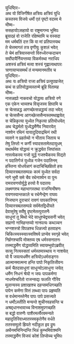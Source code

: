 युधिष्ठिरः-  
अथ यो विजिगीषेत क्षत्रियः क्षत्रियं युधि  
कस्तस्य विजये धर्मो एतं पृष्टो वदस्व मे  
भीष्मः-  
ससहायोऽसहायो वा राष्ट्रमागम्य भूमिपः  
ब्रूयादहं वो राजेति रक्षिष्यामि च वस्सदा  
मम धर्मबलिं दत्त किं वा मां प्रतिपत्स्यथ  
ते चेत्तमागतं तत्र वृणीयुः कुशलं भवेत्  
ते चेमं क्षत्रियास्सन्तो विरुध्येरन्कदाचन  
सर्वोपायैर्नियन्तव्या विकर्मस्था नराधिप  
अशस्त्रं क्षत्रियं मत्वा शस्त्रं गृह्णात्यथापरः  
त्राणायाप्यसमर्थं तं मन्यमानमतीव च  
युधिष्ठिरः-  
अथः यः क्षत्रियो राजा क्षत्रियं प्रत्युपाव्रजेत्  
कथं स प्रतियोद्धव्यस्तन्मे ब्रूहि पितामह  
भीष्मः-  
नासन्नह्यो नाकवचो योद्धव्यः क्षत्रियो रणे  
एक एकेन भाव्यश्च विसृजस्व क्षिपामि च  
स चेत्सन्नद्ध आगच्छेत्सन्नद्धव्यं तदा भवेत्  
स चेत्ससैन्य आगच्छेत्ससैन्यस्तमथाह्वयेत्  
स चेन्निकृत्या युध्येत निकृत्या प्रतियोधयेत्  
अथ चेद्धर्मतो युध्येद्धर्मेणैव निवारयेत्  
नाश्वेन रथिनं यायादुदियाद्रथिनं रथी  
व्यसने न प्रहर्तव्यो न भीताय जिताय च  
तेषु लिप्तो न कर्णी स्यादसतामेतदायुधम्  
यथार्थमेव योद्धव्यं न क्रुद्ध्येत जिघांसतः  
नास्त्येकस्य गजो युद्धे गजश्चैकस्य विद्यते  
न पदातिर्गजं युध्येन्न गजेन पदातिनम्  
हस्तिना योधयेन्नागं कदाचिच्छिक्षितो हयः  
दिव्यास्त्रबलसम्पन्नः कामं युध्येत सर्वदा  
नागे भूमौ समे चैव रथेनाश्वेन वा पुनः  
रामरावणयोर्युद्धे हरयो वै पदातयः  
लक्ष्मणश्च महाभागस्तथा राजन्विभीषणः  
रावणस्यान्तकाले च रथेनैन्द्रेण राघवः  
निजघान दुराचारं रावणं पापकारिणम्  
दिव्यास्त्रबलसम्पन्ने सर्वमेतद्विधीयते  
देवासुरेषु सर्वेषु दृष्टमेतत्पुरातनैः  
साधूनां तु मिथो भेदे साधुश्चेद्व्यसनी भवेत्  
सप्राणो नाभिहन्तव्यो नानपत्यः कथञ्चन  
भग्नशस्त्रो विपन्नश्च धिन्नज्यो हतवाहनः  
चिकित्स्यस्स्यात्स्वविषये प्राप्येव स्वगृहे भवेत्  
निर्व्रणश्चापि मोक्तव्य एष धर्मस्सनातनः  
तस्माद्धर्मेण योद्धव्यमिति स्वायम्भुवोऽब्रवीत्  
सत्सु नित्यस्सतां धर्मस्तमास्थाय न नाशयेत्  
यो वै जयत्यधर्मेण क्षत्रियोऽधर्मसङ्गरः  
आत्मानमात्मना हन्ति पापो निकृतिजीवनः  
कर्म चैतदसाधूनां साधून्योऽसाधुना जयेत्  
धर्मेण निधनं श्रेयो न जयः पापकर्मणा  
नाधर्मश्चरितो राजन्सद्यः फलति गौरिव  
मूलान्यस्य प्रशाखाश्च दहन्समधिगच्छति  
पापेन कर्मणा वित्तं लब्ध्वा पापः प्रहृष्यति  
स वर्धमानस्तेनैव पापः पापे प्रसज्यते  
न धर्मोऽस्तीति मन्यन्ते शुचीनवहसन्ति च  
अश्रद्दधानभावाच्च विनाशमुपगच्छति  
स बद्धो वारुणैः पाशैरमर्त्यैरवमन्यते   
महादृतिरिवाध्मातस्स्वकृतेनैव वर्धते  
ततस्समूलो ह्रियते नदीकूल इव द्रुमः  
अथैनमभिनिन्दन्ति भिन्नं कुम्भमिवाश्मनि  
तस्माद्धर्मेण विजयं कोशं लिप्सेच्च भूमिपः   
